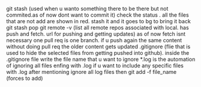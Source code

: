 git stash (used when u wanto something there to be there but not commited.as of now dont want to commit it)
check the status . all the files that are not add are shown in red. stash it and it goes to bg
to bring it back git stash pop
git remote -v (list all remote repos associated with local. has push and fetch. url for pushing and getting updates)
as of now fetch isnt necessary
one pull req is one branch. if u push again the same content without doing pull req the older content gets updated
.gitignore (flie that is used to hide the selected files from getting pushed into github). inside the .gitignore file write the file name
that u want to ignore
*.log is the automation of ignoring all files enfing with .log
if u want to include any specific files with .log after mentioning ignore all log files then
git add -f file_name (forces to add)